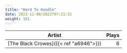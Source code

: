 ```yaml
---
title: "Hard To Handle"
date: 2022-12-08/2022T07:21:15
weight: 161
---
```




 Artist | Plays 
----- | -----:
[The Black Crowes]({{< ref "a6946">}}) | 6
